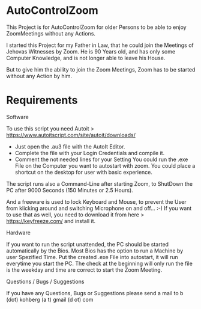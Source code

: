 # AutoControlZoom
This Project is for AutoControlZoom for older Persons to be able to enjoy ZoomMeetings without any Actions.

I started this Project for my Father in Law, that he could join the Meetings of Jehovas Witnesses by Zoom.
He is 90 Years old, and has only some Computer Knowledge, and is not longer able to leave his House.

But to give him the ability to join the Zoom Meetings, Zoom has to be started without any Action by him.

# Requirements
Software

To use this script you need Autoit > https://www.autoitscript.com/site/autoit/downloads/
- Just open the .au3 file with the AutoIt Editor. 
- Complete the file with your Login Credentials and compile it.
- Comment the not needed lines for your Setting
You could run the .exe File on the Computer you want to autostart with zoom.
You could place a shortcut on the desktop for user with basic experience.

The script runs also a Command-Line after starting Zoom, to ShutDown the PC after 9000 Seconds (150 Minutes or 2.5 Hours).

And a freeware is used to lock Keyboard and Mouse, to prevent the User from klicking around and switching Microphone on and off...  :-)
If you want to use that as well, you need to download it from here > https://keyfreeze.com/ and install it.

Hardware

If you want to run the script unattended, the PC should be started automatically by the Bios. Most Bios has the option to run a Machine by user Spezified Time.
Put the created .exe File into autostart, it will run everytime you start the PC.
The check at the beginning will only run the file is the weekday and time are correct to start the Zoom Meeting.

Questions / Bugs / Suggestions

If you have any Questions, Bugs or Suggestions please send a mail to b (dot) kohberg (a t) gmail (d ot) com
